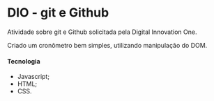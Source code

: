 # DIO - git e Github

Atividade sobre git e Github solicitada pela Digital Innovation One.

Criado um cronômetro bem simples, utilizando manipulação do DOM.

#### Tecnologia

- Javascript;
- HTML;
- CSS.
